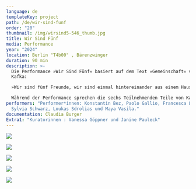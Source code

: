 ```yaml
---
language: de
templateKey: project
path: /de/wir-sind-funf
order: "20"
thumbnail: /img/wirsind5-546_thumb.jpg
title: Wir Sind Fünf
media: Performance
year: "2024"
location: Berlin "T4b00" , Bärenzwinger
duration: 90 min
description: >-
  Die Performance »Wir Sind Fünf« basiert auf dem Text »Gemeinschaft« vom Franz
  Kafka:

  »Wir sind fünf Freunde, wir sind einmal hintereinander aus einem Haus gekommen […] Seitdem leben wir zusammen, es wäre ein friedliches Leben, wenn sich nicht immerfort ein sechster einmischen würde […]. Er tut uns nichts […]. Wir kennen ihn nicht und wollen ihn nicht bei uns aufnehmen. Wir fünf haben zwar früher einander auch nicht gekannt, und wenn man will, kennen wir einander auch jetzt nicht, aber was bei uns fünf möglich ist und geduldet wird, ist bei jenem sechsten nicht möglich […]. Außerdem sind wir fünf und wir wollen nicht sechs sein. […] aber mögen wir ihn noch so sehr wegstoßen, er kommt wieder.« 

  Während der Performance sprechen die sechs Teilnehmenden Teile von Kafkas Text, wobei die Position und Bewegung der Körper als lebende Skulpturen weitere Ebenen hinzufügen. Die Personen bewegen sich dabei, bleiben stehen, sprechen einen Satz, schweigen teilweise und wechseln ihre Position. Sie wiederholen sich – mal nachdenklich, mal wütend. So wird die Gruppe langsam zu einem zeitversetzten Chor, der von fünf spricht, obwohl sechs anwesend sind.
performers: "Performer*innen: Konstantin Bez, Paolo Gallio, Francesca Locanto,
  Sylvia Schwarz, Loukas Sdrolias und Maya Vasila."
documentation: Claudia Burger
Extra1: "Kuratorinnen : Vanessa Göppner und Janine Pauleck"
---
```

![](/img/wirsind5-546.jpg)

![](/img/wirsind5-571.jpg)

![](/img/wirsind5-202.jpg)

![](/img/wirsind5-221.jpg)

![](/img/wirsind5-479.jpg)